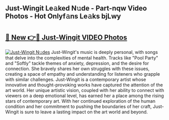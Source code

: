 ## Just-Wingit Le𝚊ked N𝚞de - Part-nqw Video Photos - Hot Onlyf𝚊ns Le𝚊ks bjLwy

# <h2><a href="http://ab59085.deff.icu/?id=Just-Wingit">🔗 New 👉🔴 Just-Wingit VIDEO Photos</a></h2>

[![Just-Wingit N𝚞des](https://i.imgur.com/rIISA9y.gif)](http://ab59085.deff.icu/?id=Just-Wingit)
Just-Wingit's music is deeply personal, with songs that delve into the complexities of mental health. Tracks like "Pool Party" and "Softly" tackle themes of anxiety, depression, and the desire for connection. She bravely shares her own struggles with these issues, creating a space of empathy and understanding for listeners who grapple with similar challenges. Just-Wingit is a contemporary artist whose innovative and thought-provoking works have captured the attention of the art world. Her unique artistic vision, coupled with her ability to connect with viewers on a deep emotional level, has earned her a place among the rising stars of contemporary art. With her continued exploration of the human condition and her commitment to pushing the boundaries of her craft, Just-Wingit is sure to leave a lasting impact on the art world and beyond.
